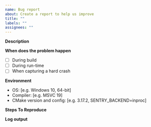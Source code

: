 ```yaml
---
name: Bug report
about: Create a report to help us improve
title: ""
labels: ""
assignees: ""
---
```


**Description**

<!-- A clear and concise description of what the bug is. -->

**When does the problem happen**

<!-- Put an `x` where relevant. -->

- [ ] During build
- [ ] During run-time
- [ ] When capturing a hard crash

**Environment**

<!-- Some issues are very OS and compiler-dependent. -->

- OS: [e.g. Windows 10, 64-bit]
- Compiler: [e.g. MSVC 19]
- CMake version and config: [e.g. 3.17.2, SENTRY_BACKEND=inproc]

**Steps To Reproduce**

<!-- The best way is to provide a minimal code snippet -->

**Log output**

<!--
For build-related problems, paste the relevant CMake output.
For runtime problems, please use `sentry_options_set_debug(options, true)` and
paste the log output coming from sentry.
 -->
